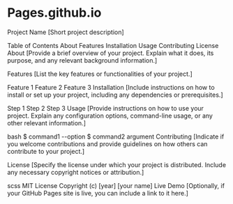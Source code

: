 # Pages.github.io


Project Name
[Short project description]

Table of Contents
About
Features
Installation
Usage
Contributing
License
About
[Provide a brief overview of your project. Explain what it does, its purpose, and any relevant background information.]

Features
[List the key features or functionalities of your project.]

Feature 1
Feature 2
Feature 3
Installation
[Include instructions on how to install or set up your project, including any dependencies or prerequisites.]

Step 1
Step 2
Step 3
Usage
[Provide instructions on how to use your project. Explain any configuration options, command-line usage, or any other relevant information.]

bash
$ command1 --option
$ command2 argument
Contributing
[Indicate if you welcome contributions and provide guidelines on how others can contribute to your project.]

License
[Specify the license under which your project is distributed. Include any necessary copyright notices or attribution.]

scss
MIT License
Copyright (c) [year] [your name]
Live Demo
[Optionally, if your GitHub Pages site is live, you can include a link to it here.]
